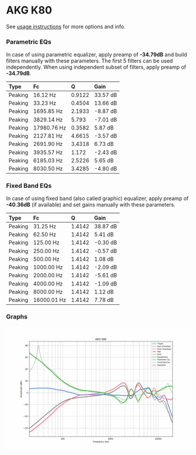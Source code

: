 # AKG K80
See [usage instructions](https://github.com/jaakkopasanen/AutoEq#usage) for more options and info.

### Parametric EQs
In case of using parametric equalizer, apply preamp of **-34.79dB** and build filters manually
with these parameters. The first 5 filters can be used independently.
When using independent subset of filters, apply preamp of **-34.79dB**.

| Type    | Fc          |      Q | Gain     |
|:--------|:------------|:-------|:---------|
| Peaking | 16.12 Hz    | 0.9122 | 33.57 dB |
| Peaking | 33.23 Hz    | 0.4504 | 13.66 dB |
| Peaking | 1695.85 Hz  | 2.1933 | -8.87 dB |
| Peaking | 3829.14 Hz  | 5.793  | -7.01 dB |
| Peaking | 17980.76 Hz | 0.3582 | 5.87 dB  |
| Peaking | 2127.81 Hz  | 4.6615 | -3.57 dB |
| Peaking | 2691.90 Hz  | 3.4318 | 6.73 dB  |
| Peaking | 3935.57 Hz  | 1.172  | -2.43 dB |
| Peaking | 6185.03 Hz  | 2.5226 | 5.65 dB  |
| Peaking | 8030.50 Hz  | 3.4285 | -4.80 dB |

### Fixed Band EQs
In case of using fixed band (also called graphic) equalizer, apply preamp of **-40.36dB**
(if available) and set gains manually with these parameters.

| Type    | Fc          |      Q | Gain     |
|:--------|:------------|:-------|:---------|
| Peaking | 31.25 Hz    | 1.4142 | 38.87 dB |
| Peaking | 62.50 Hz    | 1.4142 | 5.41 dB  |
| Peaking | 125.00 Hz   | 1.4142 | -0.30 dB |
| Peaking | 250.00 Hz   | 1.4142 | -0.57 dB |
| Peaking | 500.00 Hz   | 1.4142 | 1.08 dB  |
| Peaking | 1000.00 Hz  | 1.4142 | -2.09 dB |
| Peaking | 2000.00 Hz  | 1.4142 | -5.61 dB |
| Peaking | 4000.00 Hz  | 1.4142 | -1.09 dB |
| Peaking | 8000.00 Hz  | 1.4142 | 1.12 dB  |
| Peaking | 16000.01 Hz | 1.4142 | 7.78 dB  |

### Graphs
![](./AKG%20K80.png)